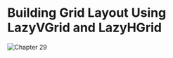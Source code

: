 # Building Grid Layout Using LazyVGrid and LazyHGrid
![Chapter 29](https://github.com/user-attachments/assets/0d6cd358-d9b5-45ed-9745-aa69465c4a57)
